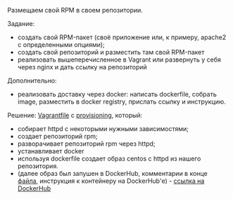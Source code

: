 Размещаем свой RPM в своем репозитории.


Задание:

* создать свой RPM-пакет (своё приложение или, к примеру, apache2 с определенными опциями);
* создать свой репозиторий и разместить там свой RPM-пакет
* реализовать вышеперечисленное в Vagrant или развернуть у себя через nginx и дать ссылку на репозиторий

Дополнительно:
* реализовать доставку через docker: написать dockerfile, собрать image, разместить в docker registry, прислать ссылку и инструкцию.

Решение:
[Vagrantfile](Vagrantfile) с [provisioning](provision.sh), который:
* собирает httpd с некоторыми нужными зависимостями;
* создает репозиторий rpm;
* разворачивает репозиторий rpm через httpd;
* устанавливает docker
* используя dockerfile создает образ centos c httpd из нашего репозитория.
* (далее образ был запушен в DockerHub, комментарии в конце [файла](provision.sh), инструкция к контейнеру на DockerHub'е) - [ссылка на DockerHub](https://hub.docker.com/r/mbfx/otus_lab6_httpd)


